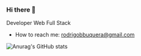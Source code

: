 ### Hi there 👋

Developer Web Full Stack

- How to reach me: rodrigobbuquera@gmail.com

![Anurag's GitHub stats](https://github-readme-stats.vercel.app/api?username=Rodrigo-Brezolin-Buquera&show_icons=true&theme=dark)



<!--
**Rodrigo-Brezolin-Buquera/Rodrigo-Brezolin-Buquera** is a ✨ _special_ ✨ repository because its `README.md` (this file) appears on your GitHub profile.

Here are some ideas to get you started:


